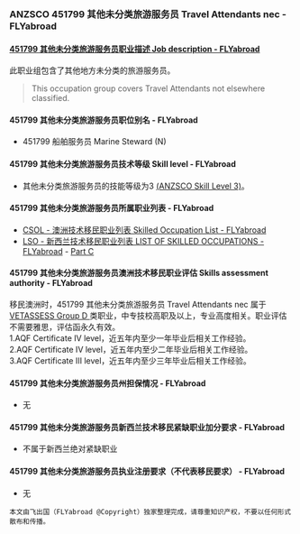### ANZSCO 451799 其他未分类旅游服务员 Travel Attendants nec - FLYabroad ###

#### [451799 其他未分类旅游服务员职业描述 Job description - FLYabroad](http://www.flyabroadvisa.com/anzsco/4517.html#451799)

此职业组包含了其他地方未分类的旅游服务员。

> This occupation group covers Travel Attendants not elsewhere classified.

#### 451799 其他未分类旅游服务员职位别名 - FLYabroad
 
- 451799	 船舶服务员 Marine Steward (N)

#### 451799 其他未分类旅游服务员技术等级 Skill level - FLYabroad

- 其他未分类旅游服务员的技能等级为3 [(ANZSCO Skill Level 3)](http://www.flyabroadvisa.com/anzsco/)。

#### 451799 其他未分类旅游服务员所属职业列表 - FLYabroad

- [CSOL - 澳洲技术移民职业列表 Skilled Occupation List - FLYabroad](http://www.flyabroadvisa.com/sol/)
- [LSO - 新西兰技术移民职业列表 LIST OF SKILLED OCCUPATIONS - FLYabroad](http://nz.flyabroadvisa.com/lso/) - [Part C](partc)

#### 451799 其他未分类旅游服务员澳洲技术移民职业评估 Skills assessment authority - FLYabroad

移民澳洲时，451799 其他未分类旅游服务员 Travel Attendants nec 属于 [VETASSESS Group D ](http://www.flyabroadvisa.com/ass/vetassess.html)类职业，中专技校高职及以上，专业高度相关。职业评估不需要雅思，评估函永久有效。  
1.AQF Certificate IV level，近五年内至少一年毕业后相关工作经验。   
2.AQF Certificate IV level，近五年内至少二年毕业后相关工作经验。   
3.AQF Certificate III level，近五年内至少三年毕业后相关工作经验。

#### 451799 其他未分类旅游服务员州担保情况 - FLYabroad

- 无

#### 451799 其他未分类旅游服务员新西兰技术移民紧缺职业加分要求 - FLYabroad

- 不属于新西兰绝对紧缺职业

#### 451799 其他未分类旅游服务员执业注册要求（不代表移民要求） - FLYabroad

- 无

`本文由飞出国（FLYabroad @Copyright）独家整理完成，请尊重知识产权，不要以任何形式散布和传播。`